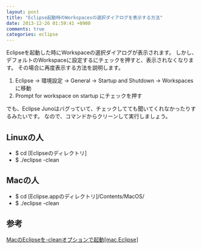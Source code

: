 ```yaml
---
layout: post
title: "Eclipse起動時のWorkspacesの選択ダイアログを表示する方法"
date: 2013-12-26 01:59:41 +0900
comments: true
categories: eclipse
---
```

Eclipseを起動した時にWorkspaceの選択ダイアログが表示されます。 しかし、デフォルトのWorkspaceに設定するにチェックを押すと、表示されなくなります。 その場合に再度表示する方法を説明します。

<!-- more -->

1.  Eclipse → 環境設定 → General → Startup and Shutdown → Workspaces に移動
2.  Prompt for workspace on startup にチェックを押す  

でも、Eclipse Junoはバグっていて、チェックしてても聞いてくれなかったりするみたいです。 なので、コマンドからクリーンして実行しましょう。

## Linuxの人

*   $ cd [Eclipseのディレクトリ]
*   $ ./eclipse -clean

## Macの人

*   $ cd [Eclipse.appのディレクトリ]/Contents/MacOS/
*   $ ./eclipse -clean

## 参考

[MacのEclipseを-cleanオプションで起動[mac,Eclipse]][1]

 [1]: http://info.yama-lab.com/?p=1335
